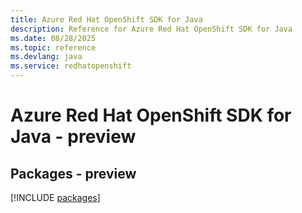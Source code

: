 ```yaml
---
title: Azure Red Hat OpenShift SDK for Java
description: Reference for Azure Red Hat OpenShift SDK for Java
ms.date: 08/28/2025
ms.topic: reference
ms.devlang: java
ms.service: redhatopenshift
---
```

# Azure Red Hat OpenShift SDK for Java - preview
## Packages - preview
[!INCLUDE [packages](red-hat-openshift-index.md)]